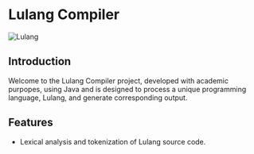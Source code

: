 # Lulang Compiler

![Lulang](https://encrypted-tbn3.gstatic.com/images?q=tbn:ANd9GcRuwmcOFLD3pkl88Lc5B10K85izuQvsqJ_ChWWvh4r85AlEkzG2)

## Introduction

Welcome to the Lulang Compiler project, developed with academic purpopes, using Java and is designed to process a unique programming language, Lulang, and generate corresponding output.

## Features

- Lexical analysis and tokenization of Lulang source code.
